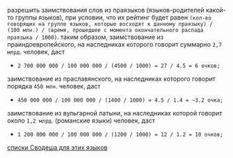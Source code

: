 разрешить заимствования слов из праязыков (языков-родителей какой-то группы языков), при условии, что их рейтинг будет равен ```(кол-во говорящих на группе языков, которые восходят к данному праязыку) / (100 млн.) / (время, прошедшее с момента окончательного распада праязыка / 1000)```.
таким образом, заимствование из праиндоевропейского, на наследниках которого говорит суммарно ```2,7 млрд```. человек, даст 

* ```2 700 000 000 / 100 000 000 / (4500 / 1000) = 27 / 4.5 = 6 очков;```

заимствование из праславянского, на наследниках которого говорит порядка ```450 млн```. человек, даст

* ```450 000 000 / 100 000 000 / (1400 / 1000) = 4.5 / 1.4 = ~3.2 очка;```

заимствование из вульгарной латыни, на наследниках которой говорит около ```1,2 млрд```. (романские языки) человек, даст

* ```1 200 000 000 / 100 000 000 / (1200 / 1000) = 12 / 1.2 = 10 очков;```

[списки Сводеша для этих языков](https://en.wiktionary.org/wiki/Appendix:Swadesh_lists)
